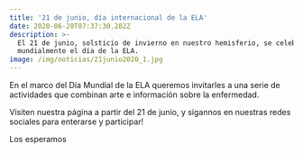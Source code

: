 ```yaml
---
title: '21 de junio, día internacional de la ELA'
date: 2020-06-20T07:37:30.282Z
description: >-
  El 21 de junio, solsticio de invierno en nuestro hemisferio, se celebra
  mundialmente el día de la ELA.
image: /img/noticias/21junio2020_1.jpg
---
```

En el marco del Día Mundial de la ELA queremos invitarles a una serie de actividades que combinan arte e información sobre la enfermedad.

Visiten nuestra página a partir del 21 de junio, y sígannos en nuestras redes sociales para enterarse y participar!

Los esperamos
